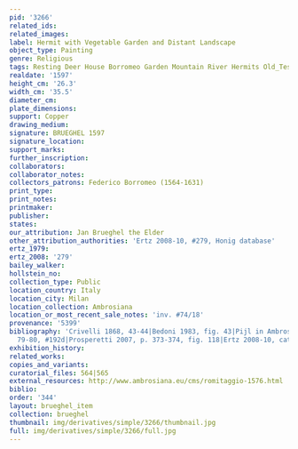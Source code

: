 ```yaml
---
pid: '3266'
related_ids: 
related_images: 
label: Hermit with Vegetable Garden and Distant Landscape
object_type: Painting
genre: Religious
tags: Resting Deer House Borromeo Garden Mountain River Hermits Old_Testament Vegetables
realdate: '1597'
height_cm: '26.3'
width_cm: '35.5'
diameter_cm: 
plate_dimensions: 
support: Copper
drawing_medium: 
signature: BRUEGHEL 1597
signature_location: 
support_marks: 
further_inscription: 
collaborators: 
collaborator_notes: 
collectors_patrons: Federico Borromeo (1564-1631)
print_type: 
print_notes: 
printmaker: 
publisher: 
states: 
our_attribution: Jan Brueghel the Elder
other_attribution_authorities: 'Ertz 2008-10, #279, Honig database'
ertz_1979: 
ertz_2008: '279'
bailey_walker: 
hollstein_no: 
collection_type: Public
location_country: Italy
location_city: Milan
location_collection: Ambrosiana
location_or_most_recent_sale_notes: 'inv. #74/18'
provenance: '5399'
bibliography: 'Crivelli 1868, 43-44|Bedoni 1983, fig. 43|Pijl in Ambrosiana 2006,
  79-80, #192d|Prosperetti 2007, p. 373-374, fig. 118|Ertz 2008-10, cat. #279'
exhibition_history: 
related_works: 
copies_and_variants: 
curatorial_files: 564|565
external_resources: http://www.ambrosiana.eu/cms/romitaggio-1576.html
biblio: 
order: '344'
layout: brueghel_item
collection: brueghel
thumbnail: img/derivatives/simple/3266/thumbnail.jpg
full: img/derivatives/simple/3266/full.jpg
---
```

